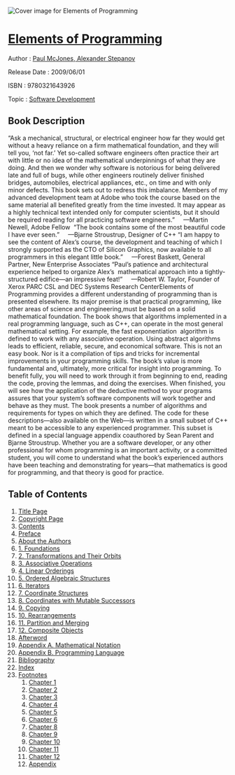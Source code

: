 ![Cover image for Elements of Programming](https://imgdetail.ebookreading.net/cover/cover/software_development/EB9780321643926.jpg)

[Elements of Programming](https://ebookreading.net/view/book/Elements+of+Programming-EB9780321643926_1.html "Elements of Programming")
====================================================================================================================

Author : [Paul McJones](https://ebookreading.net/search/author/Paul+McJones),[ Alexander Stepanov](https://ebookreading.net/search/author/+Alexander+Stepanov)

Release Date : 2009/06/01

ISBN : 9780321643926

Topic : [Software Development](https://ebookreading.net/search/category/software-development)

Book Description
-----------------

“Ask a mechanical, structural, or electrical engineer how far they would get without a heavy reliance on a firm mathematical foundation, and they will tell you, ‘not far.’ Yet so-called software engineers often practice their art with little or no idea of the mathematical underpinnings of what they are doing. And then we wonder why software is notorious for being delivered late and full of bugs, while other engineers routinely deliver finished bridges, automobiles, electrical appliances, etc., on time and with only minor defects. This book sets out to redress this imbalance. Members of my advanced development team at Adobe who took the course based on the same material all benefited greatly from the time invested. It may appear as a highly technical text intended only for computer scientists, but it should be required reading for all practicing software engineers.”     —Martin Newell, Adobe Fellow  “The book contains some of the most beautiful code I have ever seen.”     —Bjarne Stroustrup, Designer of C++ “I am happy to see the content of Alex’s course, the development and teaching of which I strongly supported as the CTO of Silicon Graphics, now available to all programmers in this elegant little book.”     —Forest Baskett, General Partner, New Enterprise Associates “Paul’s patience and architectural experience helped to organize Alex’s  mathematical approach into a tightly-structured edifice—an impressive feat!”     —Robert W. Taylor, Founder of Xerox PARC CSL and DEC Systems Research CenterElements of Programming provides a different understanding of programming than is presented elsewhere. Its major premise is that practical programming, like other areas of science and engineering,must be based on a solid mathematical foundation. The book shows that algorithms implemented in a real programming language, such as C++, can operate in the most general mathematical setting. For example, the fast exponentiation  algorithm is defined to work with any associative operation. Using abstract algorithms leads to efficient, reliable, secure, and economical software. This is not an easy book. Nor is it a compilation of tips and tricks for incremental improvements in your programming skills. The book’s value is more fundamental and, ultimately, more critical for insight into programming. To benefit fully, you will need to work through it from beginning to end, reading the code, proving the lemmas, and doing the exercises. When finished, you will see how the application of the deductive method to your programs assures that your system’s software components will work together and behave as they must. The book presents a number of algorithms and requirements for types on which they are defined. The code for these descriptions—also available on the Web—is written in a small subset of C++ meant to be accessible to any experienced programmer. This subset is defined in a special language appendix coauthored by Sean Parent and Bjarne Stroustrup. Whether you are a software developer, or any other professional for whom programming is an important activity, or a committed student, you will come to understand what the book’s experienced authors have been teaching and demonstrating for years—that mathematics is good for programming, and that theory is good for practice.
              
Table of Contents
-----------------

1. [Title Page](https://ebookreading.net/view/book/Elements+of+Programming-EB9780321643926_2.html)
1. [Copyright Page](https://ebookreading.net/view/book/Elements+of+Programming-EB9780321643926_3.html)
1. [Contents](https://ebookreading.net/view/book/Elements+of+Programming-EB9780321643926_4.html)
1. [Preface](https://ebookreading.net/view/book/Elements+of+Programming-EB9780321643926_5.html)
1. [About the Authors](https://ebookreading.net/view/book/Elements+of+Programming-EB9780321643926_6.html)
1. [1. Foundations](https://ebookreading.net/view/book/Elements+of+Programming-EB9780321643926_7.html)
1. [2. Transformations and Their Orbits](https://ebookreading.net/view/book/Elements+of+Programming-EB9780321643926_8.html)
1. [3. Associative Operations](https://ebookreading.net/view/book/Elements+of+Programming-EB9780321643926_9.html)
1. [4. Linear Orderings](https://ebookreading.net/view/book/Elements+of+Programming-EB9780321643926_10.html)
1. [5. Ordered Algebraic Structures](https://ebookreading.net/view/book/Elements+of+Programming-EB9780321643926_11.html)
1. [6. Iterators](https://ebookreading.net/view/book/Elements+of+Programming-EB9780321643926_12.html)
1. [7. Coordinate Structures](https://ebookreading.net/view/book/Elements+of+Programming-EB9780321643926_13.html)
1. [8. Coordinates with Mutable Successors](https://ebookreading.net/view/book/Elements+of+Programming-EB9780321643926_14.html)
1. [9. Copying](https://ebookreading.net/view/book/Elements+of+Programming-EB9780321643926_15.html)
1. [10. Rearrangements](https://ebookreading.net/view/book/Elements+of+Programming-EB9780321643926_16.html)
1. [11. Partition and Merging](https://ebookreading.net/view/book/Elements+of+Programming-EB9780321643926_17.html)
1. [12. Composite Objects](https://ebookreading.net/view/book/Elements+of+Programming-EB9780321643926_18.html)
1. [Afterword](https://ebookreading.net/view/book/Elements+of+Programming-EB9780321643926_19.html)
1. [Appendix A. Mathematical Notation](https://ebookreading.net/view/book/Elements+of+Programming-EB9780321643926_20.html)
1. [Appendix B. Programming Language](https://ebookreading.net/view/book/Elements+of+Programming-EB9780321643926_21.html)
1. [Bibliography](https://ebookreading.net/view/book/Elements+of+Programming-EB9780321643926_22.html)
1. [Index](https://ebookreading.net/view/book/Elements+of+Programming-EB9780321643926_23.html)
1. [Footnotes](https://ebookreading.net/view/book/Elements+of+Programming-EB9780321643926_24.html)
    1. [Chapter 1](https://ebookreading.net/view/book/Elements+of+Programming-EB9780321643926_24.html#ch01fn)
    1. [Chapter 2](https://ebookreading.net/view/book/Elements+of+Programming-EB9780321643926_24.html#ch02fn)
    1. [Chapter 3](https://ebookreading.net/view/book/Elements+of+Programming-EB9780321643926_24.html#ch03fn)
    1. [Chapter 4](https://ebookreading.net/view/book/Elements+of+Programming-EB9780321643926_24.html#ch04fn)
    1. [Chapter 5](https://ebookreading.net/view/book/Elements+of+Programming-EB9780321643926_24.html#ch05fn)
    1. [Chapter 6](https://ebookreading.net/view/book/Elements+of+Programming-EB9780321643926_24.html#ch06fn)
    1. [Chapter 8](https://ebookreading.net/view/book/Elements+of+Programming-EB9780321643926_24.html#ch08fn)
    1. [Chapter 9](https://ebookreading.net/view/book/Elements+of+Programming-EB9780321643926_24.html#ch09fn)
    1. [Chapter 10](https://ebookreading.net/view/book/Elements+of+Programming-EB9780321643926_24.html#ch10fn)
    1. [Chapter 11](https://ebookreading.net/view/book/Elements+of+Programming-EB9780321643926_24.html#ch11fn)
    1. [Chapter 12](https://ebookreading.net/view/book/Elements+of+Programming-EB9780321643926_24.html#ch12fn)
    1. [Appendix](https://ebookreading.net/view/book/Elements+of+Programming-EB9780321643926_24.html#app03fn)
